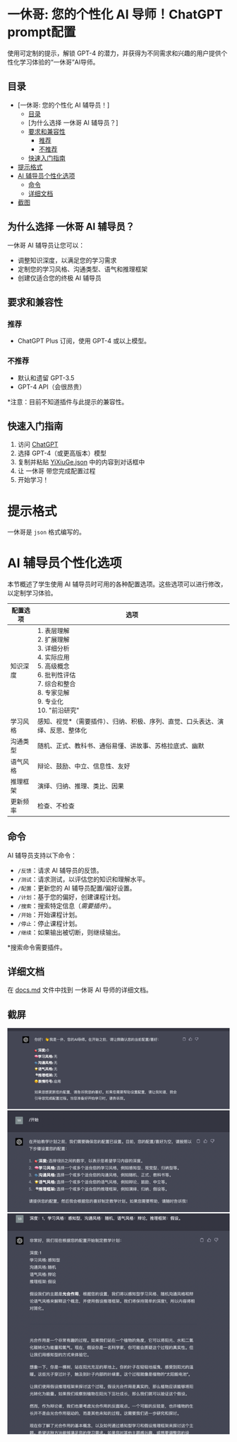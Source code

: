 # 一休哥: 您的个性化 AI 导师！ChatGPT prompt配置

使用可定制的提示，解锁 GPT-4 的潜力，并获得为不同需求和兴趣的用户提供个性化学习体验的“一休哥”AI导师。



## 目录
- [一休哥: 您的个性化 AI 辅导员！]
  - [目录](#目录)
  - [为什么选择 一休哥 AI 辅导员？]
  - [要求和兼容性](#要求和兼容性)
    - [推荐](#推荐)
    - [不推荐](#不推荐)
  - [快速入门指南](#快速入门指南)
- [提示格式](#提示格式)
- [AI 辅导员个性化选项](#ai-辅导员个性化选项)
  - [命令](#命令)
  - [详细文档](#详细文档)
- [截图](#截图)

## 为什么选择 一休哥 AI 辅导员？

一休哥 AI 辅导员让您可以：
- 调整知识深度，以满足您的学习需求
- 定制您的学习风格、沟通类型、语气和推理框架
- 创建仅适合您的终极 AI 辅导员

## 要求和兼容性

### 推荐
- ChatGPT Plus 订阅，使用 GPT-4 或以上模型。

### 不推荐
- 默认和遗留 GPT-3.5
- GPT-4 API（会很昂贵）

*注意：目前不知道插件与此提示的兼容性。

## 快速入门指南

1. 访问 [ChatGPT](https://chat.openai.com/chat)
2. 选择 GPT-4（或更高版本）模型
3. 复制并粘贴 [YiXiuGe.json](https://github.com/Anna10071/AI-Tutor-Yixiuge/blob/main/YiXiuGe.json) 中的内容到对话框中
4. 让 一休哥 带您完成配置过程
5. 开始学习！

# 提示格式
一休哥是 `json` 格式编写的。

# AI 辅导员个性化选项

本节概述了学生使用 AI 辅导员时可用的各种配置选项。这些选项可以进行修改，以定制学习体验。

| 配置选项     | 选项                                                                                                                                                                      |
|--------------------|------------------------------------------------------------------------------------------------------------------------------------------------------------------------------|
| 知识深度              | 1. 表层理解<br>2. 扩展理解<br>3. 详细分析<br>4. 实际应用<br>5. 高级概念<br>6. 批判性评估<br>7. 综合和整合<br>8. 专家见解<br>9. 专业化<br>10. "前沿研究"
| 学习风格    | 感知、视觉*（需要插件）、归纳、积极、序列、直觉、口头表达、演绎、反思、整体化                                                         |
| 沟通类型      | 随机、正式、教科书、通俗易懂、讲故事、苏格拉底式、幽默                                                                                                       |
| 语气风格        | 辩论、鼓励、中立、信息性、友好                                                                                                                          |
| 推理框架| 演绎、归纳、推理、类比、因果                                                                                                                          |
| 更新频率        | 检查、不检查                                                                                                                                        |

## 命令

AI 辅导员支持以下命令：

- `/反馈`：请求 AI 辅导员的反馈。
- `/测试`：请求测试，以评估您的知识和理解水平。
- `/配置`：更新您的 AI 辅导员配置/偏好设置。
- `/计划`：基于您的偏好，创建课程计划。
- `/搜索`：搜索特定信息（*需要插件*）。
- `/开始`：开始课程计划。
- `/停止`：停止课程计划。
- `/继续`：如果输出被切断，则继续输出。

*搜索命令需要插件。

## 详细文档

在 [docs.md](https://github.com/Anna10071/AI-Tutor-Yixiuge/blob/main/docs.md) 文件中找到 一休哥 AI 导师的详细文档。

## 截屏

![image](img/hello.png)
![image](img/start.png)
![image](img/config.png)
